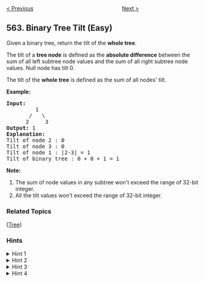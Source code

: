 <!--|This file generated by command(leetcode description); DO NOT EDIT.    |-->
<!--+----------------------------------------------------------------------+-->
<!--|@author    openset <openset.wang@gmail.com>                           |-->
<!--|@link      https://github.com/openset                                 |-->
<!--|@home      https://github.com/openset/leetcode                        |-->
<!--+----------------------------------------------------------------------+-->

[< Previous](https://github.com/openset/leetcode/tree/master/problems/longest-line-of-consecutive-one-in-matrix "Longest Line of Consecutive One in Matrix")
　　　　　　　　　　　　　　　　
[Next >](https://github.com/openset/leetcode/tree/master/problems/find-the-closest-palindrome "Find the Closest Palindrome")

## 563. Binary Tree Tilt (Easy)

<p>Given a binary tree, return the tilt of the <b>whole tree</b>.</p>

<p>The tilt of a <b>tree node</b> is defined as the <b>absolute difference</b> between the sum of all left subtree node values and the sum of all right subtree node values. Null node has tilt 0.</p>

<p>The tilt of the <b>whole tree</b> is defined as the sum of all nodes' tilt.</p>

<p><b>Example:</b><br />
<pre>
<b>Input:</b> 
         1
       /   \
      2     3
<b>Output:</b> 1
<b>Explanation:</b> 
Tilt of node 2 : 0
Tilt of node 3 : 0
Tilt of node 1 : |2-3| = 1
Tilt of binary tree : 0 + 0 + 1 = 1
</pre>
</p>

<p><b>Note:</b>
<ol>
<li>The sum of node values in any subtree won't exceed the range of 32-bit integer. </li>
<li>All the tilt values won't exceed the range of 32-bit integer.</li>
</ol>
</p>

### Related Topics
  [[Tree](https://github.com/openset/leetcode/tree/master/tag/tree/README.md)]

### Hints
<details>
<summary>Hint 1</summary>
Don't think too much, this is an easy problem. Take some small tree as an example.
</details>

<details>
<summary>Hint 2</summary>
Can a parent node use the values of its child nodes? How will you implement it?
</details>

<details>
<summary>Hint 3</summary>
May be recursion and tree traversal can help you in implementing.
</details>

<details>
<summary>Hint 4</summary>
What about postorder traversal, using values of left and right childs?
</details>
